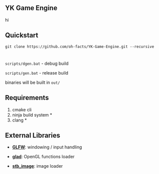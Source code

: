 
##  YK Game Engine

hi

  

##  Quickstart
```
git clone https://github.com/oh-facts/YK-Game-Engine.git --recursive
```
#
  

``scripts/dgen.bat`` - debug build

``scripts/gen.bat`` - release build

  

binaries will be built in  ``out/``


## Requirements

1. cmake cli
2. ninja build system *
3. clang *
  

##  External Libraries 
 

-  **[GLFW](https://github.com/glfw/glfw)**: windowing / input handling

-  **[glad](https://github.com/Dav1dde/glad)**: OpenGL functions loader

-  **[stb_image](https://github.com/nothings/stb)**: image loader